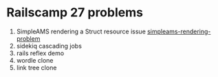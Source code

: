 # Railscamp 27 problems

1. SimpleAMS rendering a Struct resource issue
   [simpleams-rendering-problem](simpleams-rendering-problem)
1. sidekiq cascading jobs
1. rails reflex demo
1. wordle clone
1. link tree clone

